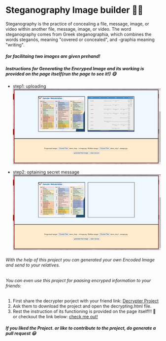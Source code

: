 # Steganography Image builder :technologist: 
Steganography is the practice of concealing a file, message, image, or video within another file, message, image, or video. The word steganography comes from Greek steganographia, which combines the words steganós, meaning "covered or concealed", and -graphia meaning "writing".


##### for facilitaing two images are given prehand!
##### Instructions for Generating the Encryped Image and its working is provided on the page itself(run the page to see it!) :yum:

* step1: uploading 
![Picture not found ](https://github.com/Bishal976/steganography-project/blob/master/step1_uploading%20images.jpg)

* step2: optaining secret message
![Picture not found ](https://github.com/Bishal976/steganography-project/blob/master/step2_optaining%20secret%20message.jpg)

###### With the help of this project you can generated your own Encoded Image and send to your relatives.
###### You can even use this project for paasing encryped information to your friends:
1. First share the decrypter porject with your friend link: [Decrypter Project](https://github.com/Bishal976/Steganography-decryption-project)
2. Ask them to download the project and open the decrypting.html file.
3. Rest the instruction of its functioning is provided on the page itself!!! :hugs: 
 or checkout the link below: [check me out!](https://github.com/Bishal976/Steganography-decryption-project/blob/master/README.md)


##### If you liked the Project. or like to contribute to the project, do generate a pull request :smiley:
